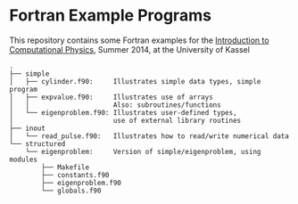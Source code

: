 Fortran Example Programs
========================

This repository contains some Fortran examples for the
[Introduction to Computational Physics][1], Summer 2014, at the University of
Kassel

    .
    ├── simple
    │   ├── cylinder.f90:     Illustrates simple data types, simple program
    │   ├── expvalue.f90:     Illustrates use of arrays
    │   │                     Also: subroutines/functions
    │   └── eigenproblem.f90: Illustrates user-defined types,
    │                         use of external library routines
    ├── inout
    │   └── read_pulse.f90:   Illustrates how to read/write numerical data
    └── structured
        └── eigenproblem:     Version of simple/eigenproblem, using modules
            ├── Makefile
            ├── constants.f90
            ├── eigenproblem.f90
            └── globals.f90


[1]: http://www.uni-kassel.de/fb10/institute/physik/forschungsgruppen/quantendynamik-und-kontrolle/lehre/computational-physics-ss-2014.html
